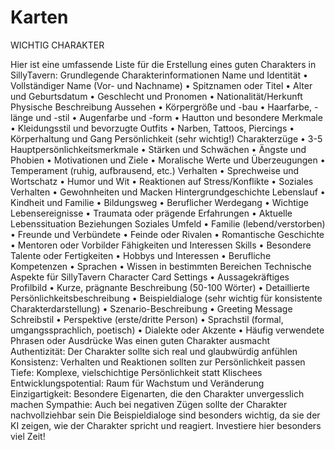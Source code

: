 # Karten


WICHTIG CHARAKTER







Hier ist eine umfassende Liste für die Erstellung eines guten Charakters in SillyTavern:
Grundlegende Charakterinformationen
Name und Identität
	•	Vollständiger Name (Vor- und Nachname)
	•	Spitznamen oder Titel
	•	Alter und Geburtsdatum
	•	Geschlecht und Pronomen
	•	Nationalität/Herkunft
Physische Beschreibung
Aussehen
	•	Körpergröße und -bau
	•	Haarfarbe, -länge und -stil
	•	Augenfarbe und -form
	•	Hautton und besondere Merkmale
	•	Kleidungsstil und bevorzugte Outfits
	•	Narben, Tattoos, Piercings
	•	Körperhaltung und Gang
Persönlichkeit (sehr wichtig!)
Charakterzüge
	•	3-5 Hauptpersönlichkeitsmerkmale
	•	Stärken und Schwächen
	•	Ängste und Phobien
	•	Motivationen und Ziele
	•	Moralische Werte und Überzeugungen
	•	Temperament (ruhig, aufbrausend, etc.)
Verhalten
	•	Sprechweise und Wortschatz
	•	Humor und Wit
	•	Reaktionen auf Stress/Konflikte
	•	Soziales Verhalten
	•	Gewohnheiten und Macken
Hintergrundgeschichte
Lebenslauf
	•	Kindheit und Familie
	•	Bildungsweg
	•	Beruflicher Werdegang
	•	Wichtige Lebensereignisse
	•	Traumata oder prägende Erfahrungen
	•	Aktuelle Lebenssituation
Beziehungen
Soziales Umfeld
	•	Familie (lebend/verstorben)
	•	Freunde und Verbündete
	•	Feinde oder Rivalen
	•	Romantische Geschichte
	•	Mentoren oder Vorbilder
Fähigkeiten und Interessen
Skills
	•	Besondere Talente oder Fertigkeiten
	•	Hobbys und Interessen
	•	Berufliche Kompetenzen
	•	Sprachen
	•	Wissen in bestimmten Bereichen
Technische Aspekte für SillyTavern
Character Card Settings
	•	Aussagekräftiges Profilbild
	•	Kurze, prägnante Beschreibung (50-100 Wörter)
	•	Detaillierte Persönlichkeitsbeschreibung
	•	Beispieldialoge (sehr wichtig für konsistente Charakterdarstellung)
	•	Szenario-Beschreibung
	•	Greeting Message
Schreibstil
	•	Perspektive (erste/dritte Person)
	•	Sprachstil (formal, umgangssprachlich, poetisch)
	•	Dialekte oder Akzente
	•	Häufig verwendete Phrasen oder Ausdrücke
Was einen guten Charakter ausmacht
Authentizität: Der Charakter sollte sich real und glaubwürdig anfühlen
Konsistenz: Verhalten und Reaktionen sollten zur Persönlichkeit passen
Tiefe: Komplexe, vielschichtige Persönlichkeit statt Klischees
Entwicklungspotential: Raum für Wachstum und Veränderung
Einzigartigkeit: Besondere Eigenarten, die den Charakter unvergesslich machen
Sympathie: Auch bei negativen Zügen sollte der Charakter nachvollziehbar sein
Die Beispieldialoge sind besonders wichtig, da sie der KI zeigen, wie der Charakter spricht und reagiert. Investiere hier besonders viel Zeit!​​​​​​​​​​​​​​​​
